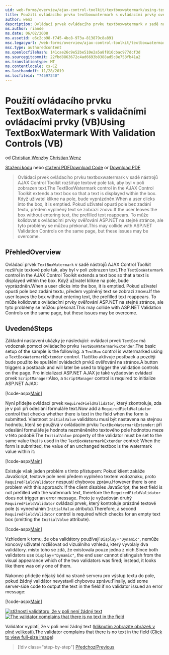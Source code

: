 ```yaml
---
uid: web-forms/overview/ajax-control-toolkit/textboxwatermark/using-textboxwatermark-with-validation-controls-vb
title: Použití ovládacího prvku textboxwatermark s ovládacími prvky ověřování (VB) | Microsoft Docs
author: wenz
description: Ovládací prvek ovládacího prvku textboxwatermark v sadě nástrojů AJAX Control Toolkit rozšiřuje textové pole tak, aby byl v poli zobrazen text. Když uživatel klikne do pole, i...
ms.author: riande
ms.date: 06/02/2008
ms.assetid: e6c2cb98-f745-4bc8-973a-813879c8a891
msc.legacyurl: /web-forms/overview/ajax-control-toolkit/textboxwatermark/using-textboxwatermark-with-validation-controls-vb
msc.type: authoredcontent
ms.openlocfilehash: 141cae26c9e52be510e2a5a8f816cbac977dcf3d
ms.sourcegitcommit: 22fbd8863672c4ad6693b8388ad5c8e753fb41a2
ms.translationtype: MT
ms.contentlocale: cs-CZ
ms.lasthandoff: 11/28/2019
ms.locfileid: "74597240"
---
```

# <a name="using-textboxwatermark-with-validation-controls-vb"></a><span data-ttu-id="cad36-104">Použití ovládacího prvku TextBoxWatermark s validačními ovládacími prvky (VB)</span><span class="sxs-lookup"><span data-stu-id="cad36-104">Using TextBoxWatermark With Validation Controls (VB)</span></span>

<span data-ttu-id="cad36-105">od [Christian Wenz](https://github.com/wenz)</span><span class="sxs-lookup"><span data-stu-id="cad36-105">by [Christian Wenz](https://github.com/wenz)</span></span>

<span data-ttu-id="cad36-106">[Stažení kódu](https://download.microsoft.com/download/9/3/f/93f8daea-bebd-4821-833b-95205389c7d0/TextBoxWatermark2.vb.zip) nebo [stažení PDF](https://download.microsoft.com/download/b/6/a/b6ae89ee-df69-4c87-9bfb-ad1eb2b23373/textboxwatermark2VB.pdf)</span><span class="sxs-lookup"><span data-stu-id="cad36-106">[Download Code](https://download.microsoft.com/download/9/3/f/93f8daea-bebd-4821-833b-95205389c7d0/TextBoxWatermark2.vb.zip) or [Download PDF](https://download.microsoft.com/download/b/6/a/b6ae89ee-df69-4c87-9bfb-ad1eb2b23373/textboxwatermark2VB.pdf)</span></span>

> <span data-ttu-id="cad36-107">Ovládací prvek ovládacího prvku textboxwatermark v sadě nástrojů AJAX Control Toolkit rozšiřuje textové pole tak, aby byl v poli zobrazen text.</span><span class="sxs-lookup"><span data-stu-id="cad36-107">The TextBoxWatermark control in the AJAX Control Toolkit extends a text box so that a text is displayed within the box.</span></span> <span data-ttu-id="cad36-108">Když uživatel klikne na pole, bude vyprázdněn.</span><span class="sxs-lookup"><span data-stu-id="cad36-108">When a user clicks into the box, it is emptied.</span></span> <span data-ttu-id="cad36-109">Pokud uživatel opustí pole bez zadání textu, předem vyplněný text se zobrazí znovu.</span><span class="sxs-lookup"><span data-stu-id="cad36-109">If the user leaves the box without entering text, the prefilled text reappears.</span></span> <span data-ttu-id="cad36-110">To může kolidovat s ovládacími prvky ověřování ASP.NET na stejné stránce, ale tyto problémy se můžou překonat.</span><span class="sxs-lookup"><span data-stu-id="cad36-110">This may collide with ASP.NET Validation Controls on the same page, but these issues may be overcome.</span></span>

## <a name="overview"></a><span data-ttu-id="cad36-111">Přehled</span><span class="sxs-lookup"><span data-stu-id="cad36-111">Overview</span></span>

<span data-ttu-id="cad36-112">Ovládací prvek `TextBoxWatermark` v sadě nástrojů AJAX Control Toolkit rozšiřuje textové pole tak, aby byl v poli zobrazen text.</span><span class="sxs-lookup"><span data-stu-id="cad36-112">The `TextBoxWatermark` control in the AJAX Control Toolkit extends a text box so that a text is displayed within the box.</span></span> <span data-ttu-id="cad36-113">Když uživatel klikne na pole, bude vyprázdněn.</span><span class="sxs-lookup"><span data-stu-id="cad36-113">When a user clicks into the box, it is emptied.</span></span> <span data-ttu-id="cad36-114">Pokud uživatel opustí pole bez zadání textu, předem vyplněný text se zobrazí znovu.</span><span class="sxs-lookup"><span data-stu-id="cad36-114">If the user leaves the box without entering text, the prefilled text reappears.</span></span> <span data-ttu-id="cad36-115">To může kolidovat s ovládacími prvky ověřování ASP.NET na stejné stránce, ale tyto problémy se můžou překonat.</span><span class="sxs-lookup"><span data-stu-id="cad36-115">This may collide with ASP.NET Validation Controls on the same page, but these issues may be overcome.</span></span>

## <a name="steps"></a><span data-ttu-id="cad36-116">Uvedené</span><span class="sxs-lookup"><span data-stu-id="cad36-116">Steps</span></span>

<span data-ttu-id="cad36-117">Základní nastavení ukázky je následující: ovládací prvek `TextBox` má vodoznak pomocí ovládacího prvku `TextBoxWatermarkExtender`.</span><span class="sxs-lookup"><span data-stu-id="cad36-117">The basic setup of the sample is the following: a `TextBox` control is watermarked using a `TextBoxWatermarkExtender` control.</span></span> <span data-ttu-id="cad36-118">Tlačítko aktivuje postback a později bude použito ke spuštění ovládacích prvků ověřování na stránce.</span><span class="sxs-lookup"><span data-stu-id="cad36-118">A button triggers a postback and will later be used to trigger the validation controls on the page.</span></span> <span data-ttu-id="cad36-119">Pro inicializaci ASP.NET AJAX je také vyžadován ovládací prvek `ScriptManager`:</span><span class="sxs-lookup"><span data-stu-id="cad36-119">Also, a `ScriptManager` control is required to initialize ASP.NET AJAX:</span></span>

[!code-aspx[Main](using-textboxwatermark-with-validation-controls-vb/samples/sample1.aspx)]

<span data-ttu-id="cad36-120">Nyní přidejte ovládací prvek `RequiredFieldValidator`, který zkontroluje, zda je v poli při odeslání formuláře text.</span><span class="sxs-lookup"><span data-stu-id="cad36-120">Now add a `RequiredFieldValidator` control that checks whether there is text in the field when the form is submitted.</span></span> <span data-ttu-id="cad36-121">Vlastnost `InitialValue` validátoru musí být nastavena na stejnou hodnotu, která se používá v ovládacím prvku `TextBoxWatermarkExtender`: při odeslání formuláře je hodnota nezměněného textového pole hodnotou meze v této podobě:</span><span class="sxs-lookup"><span data-stu-id="cad36-121">The `InitialValue` property of the validator must be set to the same value that is used in the `TextBoxWatermarkExtender` control: When the form is submitted, the value of an unchanged textbox is the watermark value within it:</span></span>

[!code-aspx[Main](using-textboxwatermark-with-validation-controls-vb/samples/sample2.aspx)]

<span data-ttu-id="cad36-122">Existuje však jeden problém s tímto přístupem: Pokud klient zakáže JavaScript, textové pole není předem vyplněno textem vodoznaku, proto `RequiredFieldValidator` nespustí chybovou zprávu.</span><span class="sxs-lookup"><span data-stu-id="cad36-122">However there is one problem with this approach: If the client disables JavaScript, the text field is not prefilled with the watermark text, therefore the `RequiredFieldValidator` does not trigger an error message.</span></span> <span data-ttu-id="cad36-123">Proto je vyžadován druhý `RequiredFieldValidator` ovládací prvek, který kontroluje prázdné textové pole (s vynecháním `InitialValue` atributu).</span><span class="sxs-lookup"><span data-stu-id="cad36-123">Therefore, a second `RequiredFieldValidator` control is required which checks for an empty text box (omitting the `InitialValue` attribute).</span></span>

[!code-aspx[Main](using-textboxwatermark-with-validation-controls-vb/samples/sample3.aspx)]

<span data-ttu-id="cad36-124">Vzhledem k tomu, že oba validátory používají `Display`=`"Dynamic"`, nemůže koncový uživatel rozlišovat od vizuálního vzhledu, který vyvolaly dva validátory. místo toho se zdá, že existovala pouze jedna z nich.</span><span class="sxs-lookup"><span data-stu-id="cad36-124">Since both validators use `Display`=`"Dynamic"`, the end user cannot distinguish from the visual appearance which of the two validators was fired; instead, it looks like there was only one of them.</span></span>

<span data-ttu-id="cad36-125">Nakonec přidejte nějaký kód na straně serveru pro výstup textu do pole, pokud žádný validátor nevystavil chybovou zprávu:</span><span class="sxs-lookup"><span data-stu-id="cad36-125">Finally, add some server-side code to output the text in the field if no validator issued an error message:</span></span>

[!code-aspx[Main](using-textboxwatermark-with-validation-controls-vb/samples/sample4.aspx)]

<span data-ttu-id="cad36-126">[![stížnosti validátoru, že v poli není žádný text](using-textboxwatermark-with-validation-controls-vb/_static/image2.png)](using-textboxwatermark-with-validation-controls-vb/_static/image1.png)</span><span class="sxs-lookup"><span data-stu-id="cad36-126">[![The validator complains that there is no text in the field](using-textboxwatermark-with-validation-controls-vb/_static/image2.png)](using-textboxwatermark-with-validation-controls-vb/_static/image1.png)</span></span>

<span data-ttu-id="cad36-127">Validátor vyplatí, že v poli není žádný text ([kliknutím zobrazíte obrázek v plné velikosti).](using-textboxwatermark-with-validation-controls-vb/_static/image3.png)</span><span class="sxs-lookup"><span data-stu-id="cad36-127">The validator complains that there is no text in the field ([Click to view full-size image](using-textboxwatermark-with-validation-controls-vb/_static/image3.png))</span></span>

> [!div class="step-by-step"]
> [<span data-ttu-id="cad36-128">Předchozí</span><span class="sxs-lookup"><span data-stu-id="cad36-128">Previous</span></span>](using-textboxwatermark-in-a-formview-vb.md)
